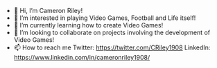 - 👋 Hi, I’m Cameron Riley!
- 👀 I’m interested in playing Video Games, Football and Life itself!
- 🌱 I’m currently learning how to create Video Games!
- 💞️ I’m looking to collaborate on projects involving the development of Video Games!
- 📫 How to reach me
 Twitter: https://twitter.com/CRiley1908
LinkedIn: https://www.linkedin.com/in/cameronriley1908/

<!---
CameronRiley1908/CameronRiley1908 is a ✨ special ✨ repository because its `README.md` (this file) appears on your GitHub profile.
You can click the Preview link to take a look at your changes.
--->
